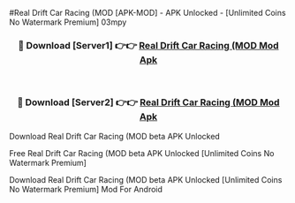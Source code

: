 #Real Drift Car Racing (MOD [APK-MOD] - APK Unlocked - [Unlimited Coins No Watermark Premium] 03mpy



<div align="center">

<h3>🔴 Download [Server1] 👉👉 <a href="https://momento.my/?title=Real_Drift_Car_Racing_(MOD">Real Drift Car Racing (MOD Mod Apk</a></h3><br>

<h3>🔴 Download [Server2] 👉👉 <a href="https://momento.my/?title=Real_Drift_Car_Racing_(MOD">Real Drift Car Racing (MOD Mod Apk</a></h3>
</div>



Download Real Drift Car Racing (MOD beta APK Unlocked

Free Real Drift Car Racing (MOD beta APK Unlocked [Unlimited Coins No Watermark Premium]

Download Real Drift Car Racing (MOD beta APK Unlocked [Unlimited Coins No Watermark Premium] Mod For Android
